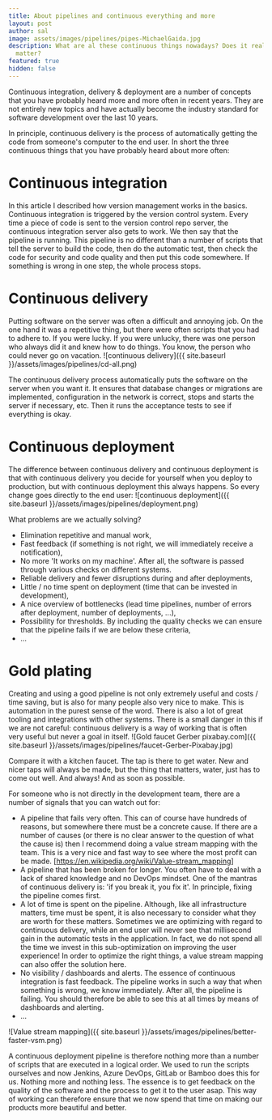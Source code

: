 ```yaml
---
title: About pipelines and continuous everything and more
layout: post
author: sal
image: assets/images/pipelines/pipes-MichaelGaida.jpg
description: What are al these continuous things nowadays? Does it really
  matter?
featured: true
hidden: false
---
```


Continuous integration, delivery & deployment are a number of concepts that you have probably heard more and more often in recent years. They are not entirely new topics and have actually become the industry standard for software development over the last 10 years.

In principle, continuous delivery is the process of automatically getting the code from someone's computer to the end user. In short the three continuous things that you have probably heard about more often:

# Continuous integration
In this article I described how version management works in the basics. Continuous integration is triggered by the version control system. Every time a piece of code is sent to the version control repo server, the continuous integration server also gets to work. We then say that the pipeline is running. This pipeline is no different than a number of scripts that tell the server to build the code, then do the automatic test, then check the code for security and code quality and then put this code somewhere. If something is wrong in one step, the whole process stops.

# Continuous delivery
Putting software on the server was often a difficult and annoying job. On the one hand it was a repetitive thing, but there were often scripts that you had to adhere to. If you were lucky. If you were unlucky, there was one person who always did it and knew how to do things. You know, the person who could never go on vacation.
![continuous delivery]({{ site.baseurl }}/assets/images/pipelines/cd-all.png)

The continuous delivery process automatically puts the software on the server when you want it. It ensures that database changes or migrations are implemented, configuration in the network is correct, stops and starts the server if necessary, etc. Then it runs the acceptance tests to see if everything is okay.

# Continuous deployment
The difference between continuous delivery and continuous deployment is that with continuous delivery you decide for yourself when you deploy to production, but with continuous deployment this always happens. So every change goes directly to the end user:
![continuous deployment]({{ site.baseurl }}/assets/images/pipelines/deployment.png)

What problems are we actually solving?
* Elimination repetitive and manual work, 
* Fast feedback (if something is not right, we will immediately receive a notification),
* No more 'It works on my machine'. After all, the software is passed through various checks on different systems. 
* Reliable delivery and fewer disruptions during and after deployments,
* Little / no time spent on deployment (time that can be invested in development),
* A nice overview of bottlenecks (lead time pipelines, number of errors after deployment, number of deployments, ...),
* Possibility for thresholds. By including the quality checks we can ensure that the pipeline fails if we are below these criteria,
* ...

# Gold plating
Creating and using a good pipeline is not only extremely useful and costs / time saving, but is also for many people also very nice to make. This is automation in the purest sense of the word. There is also a lot of great tooling and integrations with other systems. There is a small danger in this if we are not careful: continuous delivery is a way of working that is often very useful but never a goal in itself.
![Gold faucet Gerber pixabay.com]({{ site.baseurl }}/assets/images/pipelines/faucet-Gerber-Pixabay.jpg)

Compare it with a kitchen faucet. The tap is there to get water. New and nicer taps will always be made, but the thing that matters, water, just has to come out well. And always! And as soon as possible.

For someone who is not directly in the development team, there are a number of signals that you can watch out for:
* A pipeline that fails very often. This can of course have hundreds of reasons, but somewhere there must be a concrete cause. If there are a number of causes (or there is no clear answer to the question of what the cause is) then I recommend doing a value stream mapping with the team. This is a very nice and fast way to see where the most profit can be made. [https://en.wikipedia.org/wiki/Value-stream_mapping]
* A pipeline that has been broken for longer. You often have to deal with a lack of shared knowledge and no DevOps mindset. One of the mantras of continuous delivery is: 'if you break it, you fix it'. In principle, fixing the pipeline comes first.
* A lot of time is spent on the pipeline. Although, like all infrastructure matters, time must be spent, it is also necessary to consider what they are worth for these matters. Sometimes we are optimizing with regard to continuous delivery, while an end user will never see that millisecond gain in the automatic tests in the application. In fact, we do not spend all the time we invest in this sub-optimization on improving the user experience! In order to optimize the right things, a value stream mapping can also offer the solution here.
* No visibility / dashboards and alerts. The essence of continuous integration is fast feedback. The pipeline works in such a way that when something is wrong, we know immediately. After all, the pipeline is failing. You should therefore be able to see this at all times by means of dashboards and alerting.  
* …

![Value stream mapping]({{ site.baseurl }}/assets/images/pipelines/better-faster-vsm.png)

A continuous deployment pipeline is therefore nothing more than a number of scripts that are executed in a logical order. We used to run the scripts ourselves and now Jenkins, Azure DevOps, GitLab or Bamboo does this for us. Nothing more and nothing less. The essence is to get feedback on the quality of the software and the process to get it to the user asap. This way of working can therefore ensure that we now spend that time on making our products more beautiful and better.
